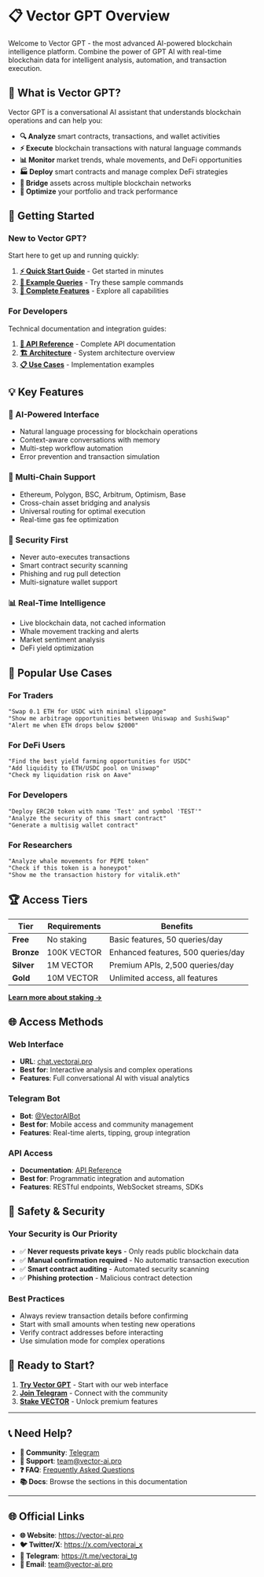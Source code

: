 # 📋 Vector GPT Overview

Welcome to Vector GPT - the most advanced AI-powered blockchain intelligence platform. Combine the power of GPT AI with real-time blockchain data for intelligent analysis, automation, and transaction execution.

## 🚀 **What is Vector GPT?**

Vector GPT is a conversational AI assistant that understands blockchain operations and can help you:

- **🔍 Analyze** smart contracts, transactions, and wallet activities
- **⚡ Execute** blockchain transactions with natural language commands  
- **📊 Monitor** market trends, whale movements, and DeFi opportunities
- **🏭 Deploy** smart contracts and manage complex DeFi strategies
- **🔗 Bridge** assets across multiple blockchain networks
- **🎯 Optimize** your portfolio and track performance

## 🎯 **Getting Started**

### **New to Vector GPT?**
Start here to get up and running quickly:

1. **[⚡ Quick Start Guide](quick-start.md)** - Get started in minutes
2. **[💬 Example Queries](example-queries.md)** - Try these sample commands
3. **[💎 Complete Features](comprehensive-features.md)** - Explore all capabilities

### **For Developers**
Technical documentation and integration guides:

1. **[🔧 API Reference](api-reference.md)** - Complete API documentation
2. **[🏗️ Architecture](architecture/README.md)** - System architecture overview
3. **[📋 Use Cases](use-cases.md)** - Implementation examples

## 💡 **Key Features**

### **🤖 AI-Powered Interface**
- Natural language processing for blockchain operations
- Context-aware conversations with memory
- Multi-step workflow automation
- Error prevention and transaction simulation

### **🔗 Multi-Chain Support**
- Ethereum, Polygon, BSC, Arbitrum, Optimism, Base
- Cross-chain asset bridging and analysis
- Universal routing for optimal execution
- Real-time gas fee optimization

### **🔐 Security First**
- Never auto-executes transactions
- Smart contract security scanning
- Phishing and rug pull detection
- Multi-signature wallet support

### **📊 Real-Time Intelligence**
- Live blockchain data, not cached information
- Whale movement tracking and alerts
- Market sentiment analysis
- DeFi yield optimization

## 🎯 **Popular Use Cases**

### **For Traders**
```
"Swap 0.1 ETH for USDC with minimal slippage"
"Show me arbitrage opportunities between Uniswap and SushiSwap"
"Alert me when ETH drops below $2000"
```

### **For DeFi Users**
```
"Find the best yield farming opportunities for USDC"
"Add liquidity to ETH/USDC pool on Uniswap"
"Check my liquidation risk on Aave"
```

### **For Developers**
```
"Deploy ERC20 token with name 'Test' and symbol 'TEST'"
"Analyze the security of this smart contract"
"Generate a multisig wallet contract"
```

### **For Researchers**
```
"Analyze whale movements for PEPE token"
"Check if this token is a honeypot"
"Show me the transaction history for vitalik.eth"
```

## 🏆 **Access Tiers**

| Tier | Requirements | Benefits |
|------|-------------|----------|
| **Free** | No staking | Basic features, 50 queries/day |
| **Bronze** | 100K VECTOR | Enhanced features, 500 queries/day |
| **Silver** | 1M VECTOR | Premium APIs, 2,500 queries/day |
| **Gold** | 10M VECTOR | Unlimited access, all features |

**[Learn more about staking →](../../token-and-economics/staking.md)**

## 🌐 **Access Methods**

### **Web Interface**
- **URL**: [chat.vectorai.pro](https://chat.vectorai.pro)
- **Best for**: Interactive analysis and complex operations
- **Features**: Full conversational AI with visual analytics

### **Telegram Bot**
- **Bot**: [@VectorAIBot](https://t.me/VectorAIBot)
- **Best for**: Mobile access and community management
- **Features**: Real-time alerts, tipping, group integration

### **API Access**
- **Documentation**: [API Reference](api-reference.md)
- **Best for**: Programmatic integration and automation
- **Features**: RESTful endpoints, WebSocket streams, SDKs

## 🔐 **Safety & Security**

### **Your Security is Our Priority**
- ✅ **Never requests private keys** - Only reads public blockchain data
- ✅ **Manual confirmation required** - No automatic transaction execution
- ✅ **Smart contract auditing** - Automated security scanning
- ✅ **Phishing protection** - Malicious contract detection

### **Best Practices**
- Always review transaction details before confirming
- Start with small amounts when testing new operations
- Verify contract addresses before interacting
- Use simulation mode for complex operations

## 🚀 **Ready to Start?**

1. **[Try Vector GPT](https://chat.vectorai.pro)** - Start with our web interface
2. **[Join Telegram](https://t.me/vectorai_tg)** - Connect with the community
3. **[Stake VECTOR](../../token-and-economics/staking.md)** - Unlock premium features

---

## 📞 **Need Help?**

- **💬 Community**: [Telegram](https://t.me/vectorai_tg)
- **📧 Support**: team@vector-ai.pro
- **❓ FAQ**: [Frequently Asked Questions](../../faq.md)
- **📚 Docs**: Browse the sections in this documentation

---

## 🌐 **Official Links**

- **🌐 Website**: https://vector-ai.pro
- **🐦 Twitter/X**: https://x.com/vectorai_x
- **💬 Telegram**: https://t.me/vectorai_tg
- **📧 Email**: team@vector-ai.pro 
